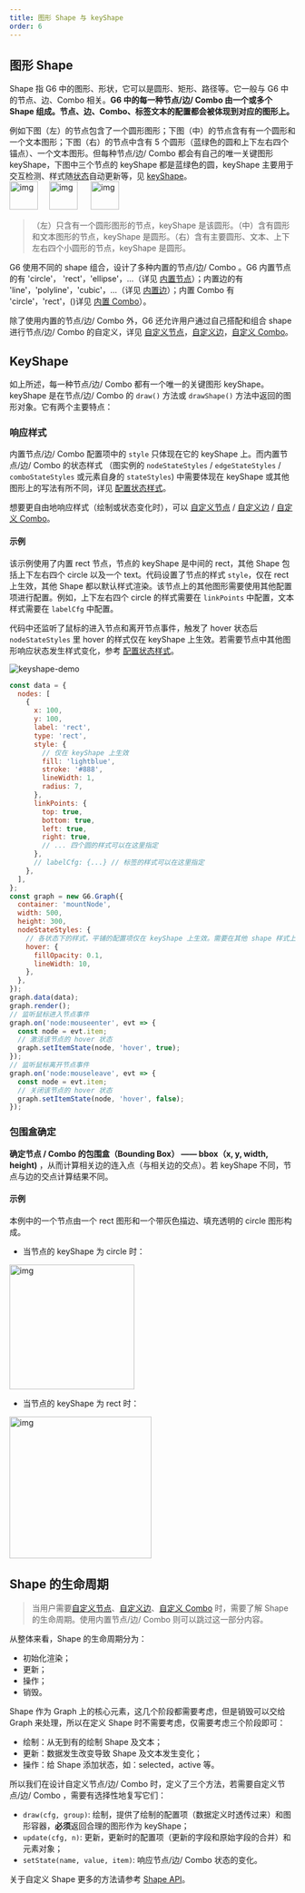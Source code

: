 ```yaml
---
title: 图形 Shape 与 keyShape
order: 6
---
```


## 图形 Shape

Shape 指 G6 中的图形、形状，它可以是圆形、矩形、路径等。它一般与 G6 中的节点、边、Combo 相关。**G6 中的每一种节点/边/ Combo 由一个或多个 Shape 组成。节点、边、Combo、标签文本的配置都会被体现到对应的图形上。**

例如下图（左）的节点包含了一个圆形图形；下图（中）的节点含有有一个圆形和一个文本图形；下图（右）的节点中含有 5 个圆形（蓝绿色的圆和上下左右四个锚点）、一个文本图形。但每种节点/边/ Combo 都会有自己的唯一关键图形 keyShape，下图中三个节点的 keyShape 都是蓝绿色的圆，keyShape 主要用于交互检测、样式随[状态](/zh/docs/manual/middle/states/state)自动更新等，见 [keyShape](#keyshape)。<br /><img src='https://gw.alipayobjects.com/mdn/rms_f8c6a0/afts/img/A*OcaaTIIu_4cAAAAAAAAAAABkARQnAQ' width=50 alt='img'/>     <img src='https://gw.alipayobjects.com/mdn/rms_f8c6a0/afts/img/A*r5M0Sowd1R8AAAAAAAAAAABkARQnAQ' width=50 alt='img'/>      <img src='https://gw.alipayobjects.com/mdn/rms_f8c6a0/afts/img/A*pHoETad75CIAAAAAAAAAAABkARQnAQ' width=50 alt='img'/>

> （左）只含有一个圆形图形的节点，keyShape 是该圆形。（中）含有圆形和文本图形的节点，keyShape 是圆形。（右）含有主要圆形、文本、上下左右四个小圆形的节点，keyShape 是圆形。

G6 使用不同的 shape 组合，设计了多种内置的节点/边/ Combo 。G6 内置节点的有 'circle'， 'rect'，'ellipse'，...（详见 [内置节点](/zh/docs/manual/middle/elements/nodes/defaultNode)）；内置边的有 'line'，'polyline'，'cubic'，...（详见 [内置边](/zh/docs/manual/middle/elements/edges/defaultEdge)）；内置 Combo 有 'circle'，'rect'，()详见 [内置 Combo](/zh/docs/manual/middle/elements/combos/defaultCombo)）。

除了使用内置的节点/边/ Combo 外，G6 还允许用户通过自己搭配和组合 shape 进行节点/边/ Combo 的自定义，详见 [自定义节点](/zh/docs/manual/advanced/custom-node)，[自定义边](/zh/docs/manual/advanced/custom-edge)，[自定义 Combo](/zh/docs/manual/advanced/custom-combo)。

## KeyShape

如上所述，每一种节点/边/ Combo 都有一个唯一的关键图形 keyShape。keyShape 是在节点/边/ Combo 的 `draw()` 方法或 `drawShape()` 方法中返回的图形对象。它有两个主要特点：

### 响应样式

内置节点/边/ Combo 配置项中的 `style` 只体现在它的 keyShape 上。而内置节点/边/ Combo 的状态样式 （图实例的 `nodeStateStyles` / `edgeStateStyles` / `comboStateStyles` 或元素自身的 `stateStyles`) 中需要体现在 keyShape 或其他图形上的写法有所不同，详见 [配置状态样式](/zh/docs/manual/middle/states/state#配置-state-样式)。

想要更自由地响应样式（绘制或状态变化时），可以 [自定义节点](/zh/docs/manual/advanced/custom-node) / [自定义边](/zh/docs/manual/advanced/custom-edge) / [自定义 Combo](/zh/docs/manual/advanced/custom-combo)。

#### 示例

该示例使用了内置 rect 节点，节点的 keyShape 是中间的 rect，其他 Shape 包括上下左右四个 circle 以及一个 text。代码设置了节点的样式 `style`，仅在 rect 上生效，其他 Shape 都以默认样式渲染。该节点上的其他图形需要使用其他配置项进行配置。例如，上下左右四个 circle 的样式需要在 `linkPoints` 中配置，文本样式需要在 `labelCfg` 中配置。

代码中还监听了鼠标的进入节点和离开节点事件，触发了 hover 状态后 `nodeStateStyles` 里 hover 的样式仅在 keyShape 上生效。若需要节点中其他图形响应状态发生样式变化，参考 [配置状态样式](/zh/docs/manual/middle/states/state#配置-state-样式)。

<img src='https://gw.alipayobjects.com/mdn/rms_f8c6a0/afts/img/A*wWckTbi910IAAAAAAAAAAABkARQnAQ' alt='keyshape-demo' with='50'/>

```javascript
const data = {
  nodes: [
    {
      x: 100,
      y: 100,
      label: 'rect',
      type: 'rect',
      style: {
        // 仅在 keyShape 上生效
        fill: 'lightblue',
        stroke: '#888',
        lineWidth: 1,
        radius: 7,
      },
      linkPoints: {
        top: true,
        bottom: true,
        left: true,
        right: true,
        // ... 四个圆的样式可以在这里指定
      },
      // labelCfg: {...} // 标签的样式可以在这里指定
    },
  ],
};
const graph = new G6.Graph({
  container: 'mountNode',
  width: 500,
  height: 300,
  nodeStateStyles: {
    // 各状态下的样式，平铺的配置项仅在 keyShape 上生效。需要在其他 shape 样式上响应状态变化则写法不同，参见上文提到的 配置状态样式 链接
    hover: {
      fillOpacity: 0.1,
      lineWidth: 10,
    },
  },
});
graph.data(data);
graph.render();
// 监听鼠标进入节点事件
graph.on('node:mouseenter', evt => {
  const node = evt.item;
  // 激活该节点的 hover 状态
  graph.setItemState(node, 'hover', true);
});
// 监听鼠标离开节点事件
graph.on('node:mouseleave', evt => {
  const node = evt.item;
  // 关闭该节点的 hover 状态
  graph.setItemState(node, 'hover', false);
});
```

### 包围盒确定

**确定节点 / Combo 的包围盒（Bounding Box） —— bbox（x, y, width, height)** ，从而计算相关边的连入点（与相关边的交点）。若 keyShape 不同，节点与边的交点计算结果不同。

#### 示例  

本例中的一个节点由一个 rect 图形和一个带灰色描边、填充透明的 circle 图形构成。

- 当节点的 keyShape 为 circle 时：

<img src='https://gw.alipayobjects.com/mdn/rms_f8c6a0/afts/img/A*CY7cSaMs4U0AAAAAAAAAAABkARQnAQ' width=220 alt='img'/>

- 当节点的 keyShape 为 rect 时：

<img src='https://gw.alipayobjects.com/mdn/rms_f8c6a0/afts/img/A*upWTQLTvxGEAAAAAAAAAAABkARQnAQ' width=250 alt='img'/>

## Shape 的生命周期

> 当用户需要[自定义节点](/zh/docs/manual/advanced/custom-node)、[自定义边](/zh/docs/manual/advanced/custom-edge)、[自定义 Combo](/zh/docs/manual/advanced/custom-combo) 时，需要了解 Shape 的生命周期。使用内置节点/边/ Combo 则可以跳过这一部分内容。

从整体来看，Shape 的生命周期分为：

- 初始化渲染；
- 更新；
- 操作；
- 销毁。

Shape 作为 Graph 上的核心元素，这几个阶段都需要考虑，但是销毁可以交给 Graph 来处理，所以在定义 Shape 时不需要考虑，仅需要考虑三个阶段即可：

- 绘制：从无到有的绘制 Shape 及文本；
- 更新：数据发生改变导致 Shape 及文本发生变化；
- 操作：给 Shape 添加状态，如：selected，active 等。

所以我们在设计自定义节点/边/ Combo 时，定义了三个方法，若需要自定义节点/边/ Combo ，需要有选择性地复写它们：

- `draw(cfg, group)`: 绘制，提供了绘制的配置项（数据定义时透传过来）和图形容器，**必须**返回合理的图形作为 keyShape；
- `update(cfg, n)`: 更新，更新时的配置项（更新的字段和原始字段的合并）和元素对象；
- `setState(name, value, item)`: 响应节点/边/ Combo 状态的变化。

关于自定义 Shape 更多的方法请参考 [Shape API](/zh/docs/api/Shape)。
